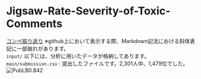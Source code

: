 # Jigsaw-Rate-Severity-of-Toxic-Comments
[コンペ振り返り](main/review.ipynb) ※github上において表示する際、Markdown記法における斜体表記に一部崩れがあります。  
`input/` 以下には、分析に用いたデータが格納してあります。  
`main/submission.csv` : 提出したファイルです。2,301人中、1,479位でした。
![PubLB0.842](https://user-images.githubusercontent.com/88909328/156013006-63b48109-7bc0-4836-804c-04fbc3a93d3f.png)
